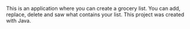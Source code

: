 This is an application where you can create a grocery list. You can add, replace, delete and saw what contains your list.
This project was created with Java.
